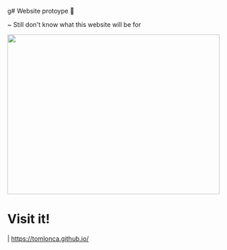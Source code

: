 g# Website protoype 🚀

~ Still don't know what this website will be for 

<img src="https://media1.giphy.com/media/v1.Y2lkPTc5MGI3NjExc3JzZmFpOWxhZDZnOTZtbWRoYXRveXZuZGQzZGIzZTByenQ2NzBwaCZlcD12MV9pbnRlcm5hbF9naWZfYnlfaWQmY3Q9Zw/l2JdTkHW1KZPdvdS0/giphy.webp" width="480" height="362">

# Visit it!
| https://tomlonca.github.io/
